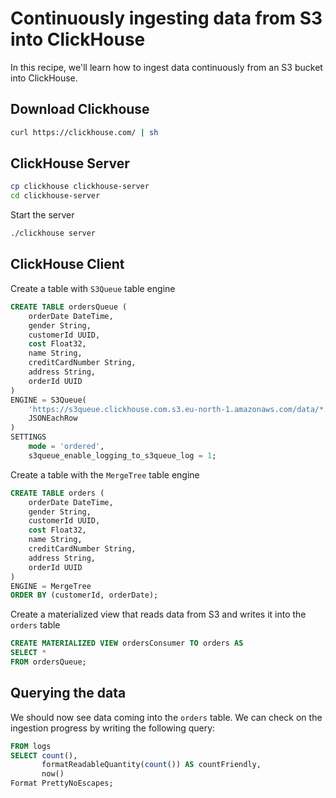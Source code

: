 # Continuously ingesting data from S3 into ClickHouse

In this recipe, we'll learn how to ingest data continuously from an S3 bucket into ClickHouse.

## Download Clickhouse

```bash
curl https://clickhouse.com/ | sh
```

## ClickHouse Server

```bash
cp clickhouse clickhouse-server
cd clickhouse-server
```

Start the server

```bash
./clickhouse server
```


## ClickHouse Client

Create a table with `S3Queue` table engine

```sql
CREATE TABLE ordersQueue (
    orderDate DateTime, 
    gender String,
    customerId UUID,
    cost Float32,
    name String,
    creditCardNumber String,
    address String,
    orderId UUID
)
ENGINE = S3Queue(
    'https://s3queue.clickhouse.com.s3.eu-north-1.amazonaws.com/data/*.json',
    JSONEachRow
)
SETTINGS 
    mode = 'ordered', 
    s3queue_enable_logging_to_s3queue_log = 1;
```

Create a table with the `MergeTree` table engine

```sql
CREATE TABLE orders (
    orderDate DateTime, 
    gender String,
    customerId UUID,
    cost Float32,
    name String,
    creditCardNumber String,
    address String,
    orderId UUID
)
ENGINE = MergeTree 
ORDER BY (customerId, orderDate);
```

Create a materialized view that reads data from S3 and writes it into the `orders` table

```sql
CREATE MATERIALIZED VIEW ordersConsumer TO orders AS 
SELECT * 
FROM ordersQueue;
```

## Querying the data

We should now see data coming into the `orders` table.
We can check on the ingestion progress by writing the following query:

```sql
FROM logs 
SELECT count(), 
       formatReadableQuantity(count()) AS countFriendly, 
       now() 
Format PrettyNoEscapes;

```